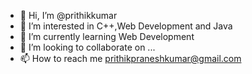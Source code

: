 - 👋 Hi, I’m @prithikkumar
- 👀 I’m interested in C++,Web Development and Java
- 🌱 I’m currently learning Web Development
- 💞️ I’m looking to collaborate on ...
- 📫 How to reach me prithikpraneshkumar@gmail.com
